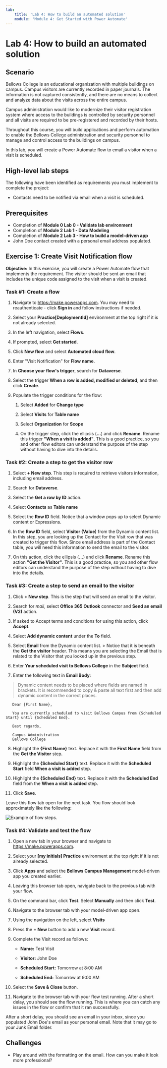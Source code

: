 ```yaml
---
lab:
    title: 'Lab 4: How to build an automated solution'
    module: 'Module 4: Get Started with Power Automate'
---
```


# Lab 4: How to build an automated solution

## Scenario

Bellows College is an educational organization with multiple buildings on
campus. Campus visitors are currently recorded in paper journals. The
information is not captured consistently, and there are no means to collect and analyze data about the visits across the entire campus.

Campus administration would like to modernize their visitor registration system where access to the buildings is controlled by security personnel and all visits are required to be pre-registered and recorded by their hosts.

Throughout this course, you will build applications and perform automation to enable the Bellows College administration and security personnel to manage and control access to the buildings on campus.

In this lab, you will create a Power Automate flow to email a visitor when a visit is scheduled.

## High-level lab steps

The following have been identified as requirements you must implement to
complete the project:

- Contacts need to be notified via email when a visit is scheduled.

## Prerequisites

- Completion of **Module 0 Lab 0 - Validate lab environment**
- Completion of **Module 2 Lab 1 - Data Modeling**
- Completion of **Module 2 Lab 3 - How to build a model-driven app**
- John Doe contact created with a personal email address populated.

## Exercise 1: Create Visit Notification flow

**Objective:** In this exercise, you will create a Power Automate flow that
implements the requirement. The visitor should be sent an email that includes
the unique code assigned to the visit when a visit is created.

### Task \#1: Create a flow

1.  Navigate to <https://make.powerapps.com>. You may need to reauthenticate - click **Sign in** and follow instructions if needed.

2.  Select your **Practice[DeploymentId]** environment at the top right if it is
    not already selected.

3.  In the left navigation, select **Flows**.

4.  If prompted, select **Get started**.

5.  Click **New flow** and select **Automated cloud flow**.

6.  Enter "Visit Notification" for **Flow name**.

7.  In **Choose your flow's trigger**, search for **Dataverse**.

8.  Select the trigger **When a row is added, modified or deleted**, and then click **Create**.

9.  Populate the trigger conditions for the flow:

    1.  Select **Added** for **Change type**

    2.  Select **Visits** for **Table name**

    3.  Select **Organization** for **Scope**

    4.  On the trigger step, click the ellipsis (**...**) and click **Rename**. Rename this trigger **"When a visit is added"**. This is a good practice, so you and other flow editors can understand the purpose of the step without having to dive into the details.

### Task \#2: Create a step to get the visitor row

1.  Select **+ New step**. This step is required to retrieve visitors information, including email address.

2.  Search for **Dataverse**.

3.  Select the **Get a row by ID** action.

4.  Select **Contacts** as **Table name**

5.  Select the **Row ID** field. Notice that a window pops up to select Dynamic content or Expressions.

6.  In the **Row ID** field, select **Visitor (Value)** from the Dynamic
        content list. In this step, you are looking up the Contact for the Visit row that was created to trigger this flow. Since email address is part of the Contact table, you will need this information to send the email to the visitor.

7.  On this action, click the ellipsis (**...**) and click **Rename**.
        Rename this action **"Get the Visitor"**. This is a good practice, so
        you and other flow editors can understand the purpose of the step
        without having to dive into the details.

### Task \#3: Create a step to send an email to the visitor

1.  Click **+ New step**. This is the step that will send an email to the
    visitor.

2.  Search for *mail*, select **Office 365 Outlook** connector and **Send an email (V2)** action.

3.  If asked to Accept terms and conditions for using this action, click
        **Accept**.

4.  Select **Add dynamic content** under the **To** field. 
    
5.  Select **Email** from the Dynamic content list.
        > Notice that it is beneath the **Get the visitor** header. This means you
        are selecting the Email that is related to the Visitor that you looked
        up in the previous step.

6.  Enter **Your scheduled visit to Bellows College** in the **Subject**
        field.

7.  Enter the following text in **Email Body**:

>   Dynamic content needs to be placed where fields are named in brackets. It is recommended to copy & paste all text first and then add dynamic content in the correct places.

~~~~~~~~~~~~~~~~~~~~~~~~~~~~~~~~~~~~~~~~~~~~~~~~~~~~~~~~~~~~~~~~~~~~~~~~~~~~~~~~
   Dear {First Name},

   You are currently scheduled to visit Bellows Campus from {Scheduled Start} until {Scheduled End}.

   Best regards,

   Campus Administration
   Bellows College
~~~~~~~~~~~~~~~~~~~~~~~~~~~~~~~~~~~~~~~~~~~~~~~~~~~~~~~~~~~~~~~~~~~~~~~~~~~~~~~~

8.  Highlight the **{First Name}** text. Replace it with the **First Name** field from the **Get the Visitor** step.

9.  Highlight the **{Scheduled Start}** text. Replace it with the **Scheduled Start** field **When a visit is added** step.

10.  Highlight the **{Scheduled End}** text. Replace it with the **Scheduled End** field from the **When a visit is added** step.

11.  Click **Save**.

Leave this flow tab open for the next task. You flow should look approximately like the following:

![Example of flow steps.](media/4-Flow.png)

### Task \#4: Validate and test the flow

1.  Open a new tab in your browser and navigate to <https://make.powerapps.com>.

2.  Select your **[my initials] Practice** environment at the top right if it is
    not already selected.

3.  Click **Apps** and select the **Bellows Campus Management** model-driven app you created earlier.

3.  Leaving this browser tab open, navigate back to the previous tab with your flow.

4.  On the command bar, click **Test**. Select **Manually** and then click **Test**.

5.  Navigate to the browser tab with your model-driven app open. 

6.  Using the navigation on the left, select **Visits**

6. Press the **+ New** button to add a new **Visit** record.

7. Complete the Visit record as follows:

    -   **Name:** Test Visit

    -   **Visitor:** John Doe

    -   **Scheduled Start:** Tomorrow at 8:00 AM

    -   **Scheduled End:** Tomorrow at 9:00 AM

8. Select the **Save & Close** button.

9. Navigate to the browser tab with your flow test running. After a short delay, you should see the flow running. This is where you can catch any issues in the flow or confirm that it ran successfully.

After a short delay, you should see an email in your inbox, since you populated John Doe's email as your personal email. Note that it may go to your Junk Email folder.

## Challenges

- Play around with the formatting on the email. How can you make it look more professional?
